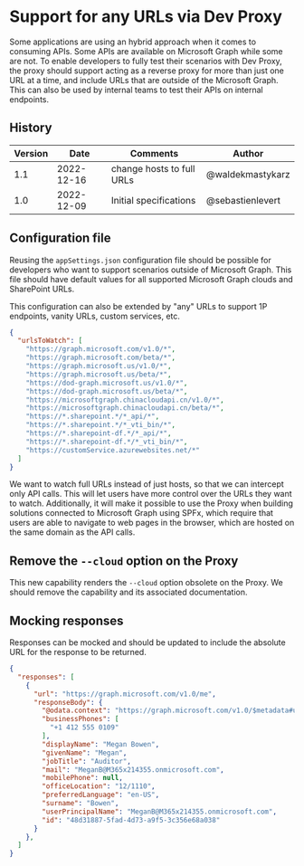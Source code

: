 # Support for any URLs via Dev Proxy

Some applications are using an hybrid approach when it comes to consuming APIs. Some APIs are available on Microsoft Graph while some are not. To enable developers to fully test their scenarios with Dev Proxy, the proxy should support acting as a reverse proxy for more than just one URL at a time, and include URLs that are outside of the Microsoft Graph. This can also be used by internal teams to test their APIs on internal endpoints.

## History

| Version | Date | Comments | Author |
| ------- | -------- | ----- | --- |
| 1.1 | 2022-12-16 | change hosts to full URLs | @waldekmastykarz |
| 1.0 | 2022-12-09 | Initial specifications | @sebastienlevert |

## Configuration file

Reusing the `appSettings.json` configuration file should be possible for developers who want to support scenarios outside of Microsoft Graph. This file should have default values for all supported Microsoft Graph clouds and SharePoint URLs.

This configuration can also be extended by "any" URLs to support 1P endpoints, vanity URLs, custom services, etc.

```json
{
  "urlsToWatch": [
    "https://graph.microsoft.com/v1.0/*",
    "https://graph.microsoft.com/beta/*",
    "https://graph.microsoft.us/v1.0/*",
    "https://graph.microsoft.us/beta/*",
    "https://dod-graph.microsoft.us/v1.0/*",
    "https://dod-graph.microsoft.us/beta/*",
    "https://microsoftgraph.chinacloudapi.cn/v1.0/*",
    "https://microsoftgraph.chinacloudapi.cn/beta/*",
    "https://*.sharepoint.*/*_api/*",
    "https://*.sharepoint.*/*_vti_bin/*",
    "https://*.sharepoint-df.*/*_api/*",
    "https://*.sharepoint-df.*/*_vti_bin/*",
    "https://customService.azurewebsites.net/*"
  ]
}
```

We want to watch full URLs instead of just hosts, so that we can intercept only API calls. This will let users have more control over the URLs they want to watch. Additionally, it will make it possible to use the Proxy when building solutions connected to Microsoft Graph using SPFx, which require that users are able to navigate to web pages in the browser, which are hosted on the same domain as the API calls.

## Remove the `--cloud` option on the Proxy

This new capability renders the `--cloud` option obsolete on the Proxy. We should remove the capability and its associated documentation.

## Mocking responses

Responses can be mocked and should be updated to include the absolute URL for the response to be returned. 

```json
{
  "responses": [
    {
      "url": "https://graph.microsoft.com/v1.0/me",
      "responseBody": {
        "@odata.context": "https://graph.microsoft.com/v1.0/$metadata#users/$entity",
        "businessPhones": [
          "+1 412 555 0109"
        ],
        "displayName": "Megan Bowen",
        "givenName": "Megan",
        "jobTitle": "Auditor",
        "mail": "MeganB@M365x214355.onmicrosoft.com",
        "mobilePhone": null,
        "officeLocation": "12/1110",
        "preferredLanguage": "en-US",
        "surname": "Bowen",
        "userPrincipalName": "MeganB@M365x214355.onmicrosoft.com",
        "id": "48d31887-5fad-4d73-a9f5-3c356e68a038"
      }
    },
  ]
}
```
